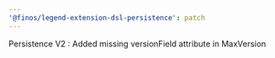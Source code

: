 ```yaml
---
'@finos/legend-extension-dsl-persistence': patch
---
```


Persistence V2 : Added missing versionField attribute in MaxVersion
